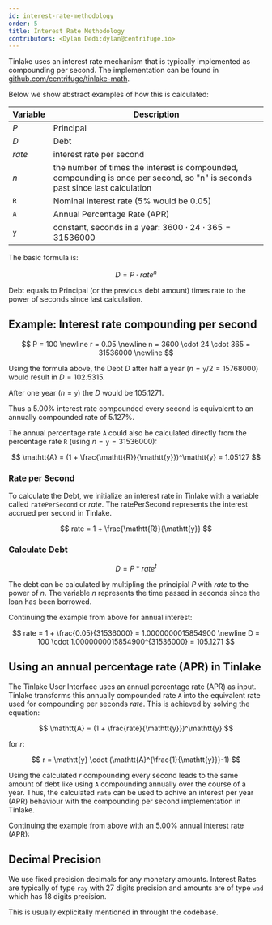 ```yaml
---
id: interest-rate-methodology
order: 5
title: Interest Rate Methodology
contributors: <Dylan Dedi:dylan@centrifuge.io>
---
```


Tinlake uses an interest rate mechanism that is typically implemented as compounding per second. The implementation can be found in [github.com/centrifuge/tinlake-math](https://github.com/centrifuge/tinlake-math).

Below we show abstract examples of how this is calculated:

| Variable     | Description                                                                                                                   |
| ------------ | ----------------------------------------------------------------------------------------------------------------------------- |
| $P$          | Principal                                                                                                                     |
| $D$          | Debt                                                                                                                          |
| $rate$       | interest rate per second                                                                                                      |
| $n$          | the number of times the interest is compounded, compounding is once per second, so "n" is seconds past since last calculation |
| $\mathtt{R}$ | Nominal interest rate (5% would be 0.05)                                                                                      |
| $\mathtt{A}$ | Annual Percentage Rate (APR)                                                                                                  |
| $\mathtt{y}$ | constant, seconds in a year: $3600 \cdot 24 \cdot 365 = 31536000$                                                             |

The basic formula is:

$$
D = P \cdot rate^{n}
$$

Debt equals to Principal (or the previous debt amount) times rate to the power of seconds since last calculation.

## Example: Interest rate compounding per second

$$
P = 100 \newline
r = 0.05 \newline
n = 3600 \cdot 24 \cdot 365 = 31536000 \newline
$$

Using the formula above, the Debt $D$ after half a year
$(n = \mathtt{y} / 2 = 15768000)$ would result in $D = 102.5315$.

After one year ($n = \mathtt{y}$) the $D$ would be $105.1271$.

Thus a 5.00% interest rate compounded every second is equivalent to an annually compounded rate of 5.127%.

The annual percentage rate $\mathtt{A}$ could also be calculated directly from the percentage rate $\mathtt{R}$ (using $n = \mathtt{y} = 31536000$):

$$
\mathtt{A} = (1 + \frac{\mathtt{R}}{\mathtt{y}})^\mathtt{y} = 1.05127
$$

### Rate per Second

To calculate the Debt, we initialize an interest rate in Tinlake with a variable called `ratePerSecond` or $rate$. The ratePerSecond represents the interest accrued per second in Tinlake.

$$
rate = 1 + \frac{\mathtt{R}}{\mathtt{y}}
$$

### Calculate Debt

$$
D = P * rate^t
$$

The debt can be calculated by multipling the principial $P$ with $rate$ to the power of $n$. The variable $n$ represents the time passed in seconds since the loan has been borrowed.

Continuing the example from above for annual interest:

$$
rate  = 1 + \frac{0.05}{31536000} = 1.0000000015854900 \newline
D = 100 \cdot 1.0000000015854900^{31536000} = 105.1271
$$

## Using an annual percentage rate (APR) in Tinlake

The Tinlake User Interface uses an annual percentage rate (APR) as input. Tinlake transforms this annually compounded rate $\mathtt{A}$ into the equivalent rate used for compounding per seconds $rate$. This is achieved by solving the equation:

$$
\mathtt{A} = (1 + \frac{rate}{\mathtt{y}})^\mathtt{y}
$$

for $r$:

$$
r = \mathtt{y} \cdot (\mathtt{A}^{\frac{1}{\mathtt{y}}}-1)
$$

Using the calculated $r$ compounding every second leads to the same amount of debt like using $\mathtt{A}$ compounding annually over the course of a year. Thus, the calculated `rate` can be used to achive an interest per year (APR) behaviour with the compounding per second implementation in Tinlake.

Continuing the example from above with an 5.00% annual interest rate (APR):

## Decimal Precision

We use fixed precision decimals for any monetary amounts. Interest Rates are typically of type `ray` with 27 digits precision and amounts are of type `wad` which has 18 digits precision.

This is usually explicitally mentioned in throught the codebase.
